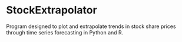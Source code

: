 # StockExtrapolator
Program designed to plot and extrapolate trends in stock share prices through time series forecasting in Python and R. 
